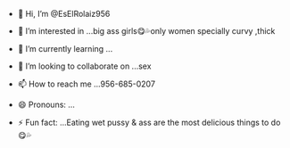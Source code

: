 - 👋 Hi, I’m @EsElRolaiz956
- 👀 I’m interested in ...big ass girls😋💦only women specially curvy ,thick

- 🌱 I’m currently learning ...
- 💞️ I’m looking to collaborate on ...sex 
- 📫 How to reach me ...956-685-0207
- 😄 Pronouns: ...
- ⚡ Fun fact: ...Eating wet pussy & ass are the most delicious things to do😋💦

<!---
EsElRolaiz956/EsElRolaiz956 is a 
You can click the Preview link to 
--->
